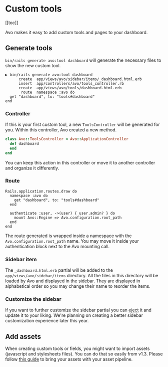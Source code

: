# Custom tools

[[toc]]

Avo makes it easy to add custom tools and pages to your dashboard.

## Generate tools

`bin/rails generate avo:tool dashboard` will generate the necessary files to show the new custom tool.

```
▶ bin/rails generate avo:tool dashboard
      create  app/views/avo/sidebar/items/_dashboard.html.erb
      insert  app/controllers/avo/tools_controller.rb
      create  app/views/avo/tools/dashboard.html.erb
       route  namespace :avo do
  get "dashboard", to: "tools#dashboard"
end
```

### Controller

If this is your first custom tool, a new `ToolsController` will be generated for you. Within this controller, Avo created a new method.

```ruby
class Avo::ToolsController < Avo::ApplicationController
  def dashboard
  end
end
```

You can keep this action in this controller or move it to another controller and organize it differently.

### Route

```ruby{2-4}
Rails.application.routes.draw do
  namespace :avo do
    get "dashboard", to: "tools#dashboard"
  end

  authenticate :user, ->(user) { user.admin? } do
    mount Avo::Engine => Avo.configuration.root_path
  end
end
```

The route generated is wrapped inside a namespace with the `Avo.configuration.root_path` name. You may move it inside your authentication block next to the Avo mounting call.

### Sidebar item

The `_dashboard.html.erb` partial will be added to the `app/views/avo/sidebar/items` directory. All the files in this directory will be loaded by Avo and displayed in the sidebar. They are displayed in alphabetical order so you may change their name to reorder the items.

### Customize the sidebar

If you want to further customize the sidebar partial you can [eject](./customization.html#eject-views) it and update it to your liking. We're planning on creating a better sidebar customization experience later this year.

## Add assets

When creating custom tools or fields, you might want to import assets (javascript and stylesheets files). You can do that so easily from v1.3. Please follow [this guide](./custom-asset-pipeline.html) to bring your assets with your asset pipeline.

